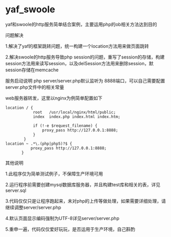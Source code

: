 # yaf_swoole
yaf和swoole的http服务简单结合案例，主要运用php的ob相关方法达到目的

问题解决

1.解决了yaf的框架跳转问题，统一构建一个location方法用来做页面跳转

2.解决swoole的http服务导致php session的问题，重写了session的存储，构建session方法用来读写session，以及delSession方法用来删除session，默session存储在memcache

服务启动说明
php server/server.php默认监听为 8888端口，可以自己需要配置server.php文件中的相关常量

web服务器转发，这里以nginx为例简单配置如下
```shell
location / {
            root   /usr/local/nginx/html/public;
            index  index.php index.html index.htm;

            if (!-e $request_filename) {
                proxy_pass http://127.0.0.1:8888;
            }
        }
location ~ .*\.(php|php5)?$ {
           proxy_pass http://127.0.0.1:8888;
       }
```

其他说明

1.此程序仅为简单测试例子，不保障生产环境可用

2.运行程序前需要创建mysql数据库服务器，并且构建test库和相关的表，详见server.sql

3.代码仅仅只是让程序跑起来，未对php的上传等做处理，如果需要详细处理，请继续调整server/server.php

4.默认页面显示编码强制为UTF-8详见server/server.php

5.重申一遍，代码仅仅爱好玩玩，是否运用于生产环境，自己斟酌
